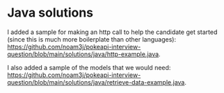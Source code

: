 # Java solutions
I added a sample for making an http call to help the candidate get started (since this is much more boilerplate than other languages): https://github.com/noam3j/pokeapi-interview-question/blob/main/solutions/java/http-example.java.

I also added a sample of the models that we would need: https://github.com/noam3j/pokeapi-interview-question/blob/main/solutions/java/retrieve-data-example.java.